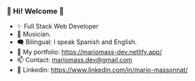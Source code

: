 ### 🕺 Hi! Welcome 👋

- ✨ Full Stack Web Developer 
- 🎵 Musician.
- 🗨 Bilingual: I speak Spanish and English.
- 🏅 My portfolio: https://mariomass-dev.netlify.app/
- 📫 Contact: mariomass.dev@gmail.com
- 💼 Linkedin: https://www.linkedin.com/in/mario-massonnat/
